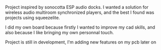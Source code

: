 Project inspired by sonocotta ESP audio docks. 
I wanted a solution for wireless audio multiroom synchronized players, and the best I found was projects using squeezelite.

I did my own board because firstly I wanted to improve my cad skills, and also because I like bringing my own personnal touch.

Project is still in development, I'm adding new features on my pcb later on
